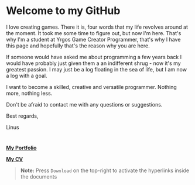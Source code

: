 # Welcome to my GitHub

I love creating games. There it is, four words that my life revolves around at the moment. It took me some time to figure out, but now I'm here. That's why I'm a student at Yrgos Game Creator Programmer, that's why I have this page and hopefully that's the reason why you are here.

If someone would have asked me about programming a few years back I would have probably just given them a an indifferent shrug - now it's my greatest passion. I may just be a log floating in the sea of life, but I am now a log with a goal.

I want to become a skilled, creative and versatile programmer. Nothing more, nothing less.

Don't be afraid to contact me with any questions or suggestions.

Best regards,

Linus

# 

**[My Portfolio](https://github.com/Linus-Jonsson/MyDocuments/blob/main/Portfolio_LinusJonsson.pdf)**

**[My CV](https://github.com/Linus-Jonsson/MyDocuments/blob/main/CV_LinusJonsson.pdf)**
> **Note:** Press `Download` on the top-right to activate the hyperlinks inside the documents


